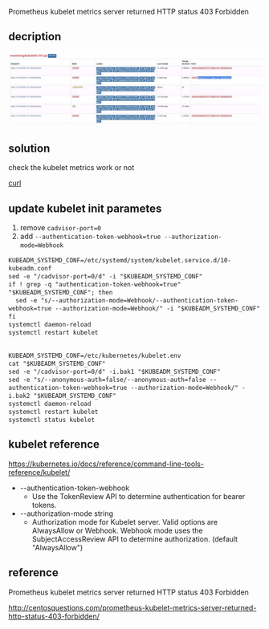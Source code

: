 Prometheus kubelet metrics server returned HTTP status 403 Forbidden


## decription
![](./images/01.jpg)



## solution

check the kubelet metrics work or not

[curl](curl.md)


## update kubelet init parametes

1. remove `cadvisor-port=0`
2. add `--authentication-token-webhook=true --authorization-mode=Webhook`

```
KUBEADM_SYSTEMD_CONF=/etc/systemd/system/kubelet.service.d/10-kubeadm.conf
sed -e "/cadvisor-port=0/d" -i "$KUBEADM_SYSTEMD_CONF"
if ! grep -q "authentication-token-webhook=true" "$KUBEADM_SYSTEMD_CONF"; then
  sed -e "s/--authorization-mode=Webhook/--authentication-token-webhook=true --authorization-mode=Webhook/" -i "$KUBEADM_SYSTEMD_CONF"
fi
systemctl daemon-reload
systemctl restart kubelet


```


```
KUBEADM_SYSTEMD_CONF=/etc/kubernetes/kubelet.env
cat "$KUBEADM_SYSTEMD_CONF"
sed -e "/cadvisor-port=0/d" -i.bak1 "$KUBEADM_SYSTEMD_CONF"
sed -e "s/--anonymous-auth=false/--anonymous-auth=false --authentication-token-webhook=true --authorization-mode=Webhook/" -i.bak2 "$KUBEADM_SYSTEMD_CONF"
systemctl daemon-reload
systemctl restart kubelet
systemctl status kubelet
```

## kubelet reference
https://kubernetes.io/docs/reference/command-line-tools-reference/kubelet/


- --authentication-token-webhook
    - Use the TokenReview API to determine authentication for bearer tokens.
- --authorization-mode string
    - Authorization mode for Kubelet server. Valid options are AlwaysAllow or Webhook. Webhook mode uses the SubjectAccessReview API to determine authorization. (default "AlwaysAllow")


## reference

Prometheus kubelet metrics server returned HTTP status 403 Forbidden

http://centosquestions.com/prometheus-kubelet-metrics-server-returned-http-status-403-forbidden/

